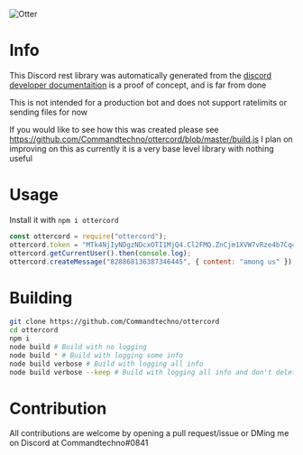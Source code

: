 ![Otter](https://util.bruhmomentlol.repl.co/twemoji/otter?size=128)

# Info

This Discord rest library was automatically generated from the [discord developer documentaition](https://github.com/discord/discord-api-docs) is a proof of concept, and is far from done

This is not intended for a production bot and does not support ratelimits or sending files for now

If you would like to see how this was created please see https://github.com/Commandtechno/ottercord/blob/master/build.js
I plan on improving on this as currently it is a very base level library with nothing useful

# Usage

Install it with `npm i ottercord`

```js
const ottercord = require("ottercord");
ottercord.token = "MTk4NjIyNDgzNDcxOTI1MjQ4.Cl2FMQ.ZnCjm1XVW7vRze4b7Cq4se7kKWs";
ottercord.getCurrentUser().then(console.log);
ottercord.createMessage("828868136387346445", { content: "among us" });
```

# Building

```bash
git clone https://github.com/Commandtechno/ottercord
cd ottercord
npm i
node build # Build with no logging
node build * # Build with logging some info
node build verbose # Build with logging all info
node build verbose --keep # Build with logging all info and don't delete files
```

# Contribution

All contributions are welcome by opening a pull request/issue or DMing me on Discord at Commandtechno#0841